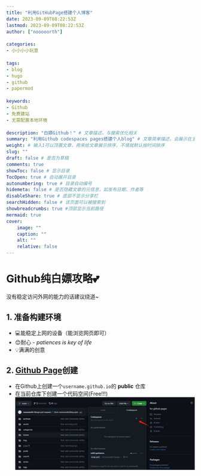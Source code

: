 ```yaml
---
title: "利用GitHubPage搭建个人博客"
date: 2023-09-09T08:22:53Z
lastmod: 2023-09-09T08:22:53Z
author: ["nooooorth"]

categories:
- 小小小小玩意

tags:
- blog
- hugo
- github
- papermod

keywords:
- Github
- 免费建站
- 无需配置本地环境

description: "白嫖Github！" # 文章描述，与搜索优化相关
summary: "利用Github codespaces pages搭建个人blog" # 文章简单描述，会展示在主页
weight: # 输入1可以顶置文章，用来给文章展示排序，不填就默认按时间排序
slug: ""
draft: false # 是否为草稿
comments: true
showToc: false # 显示目录
TocOpen: true # 自动展开目录
autonumbering: true # 目录自动编号
hidemeta: false # 是否隐藏文章的元信息，如发布日期、作者等
disableShare: true # 底部不显示分享栏
searchHidden: false # 该页面可以被搜索到
showbreadcrumbs: true #顶部显示当前路径
mermaid: true
cover:
    image: ""
    caption: ""
    alt: ""
    relative: false
---
```

# Github纯白嫖攻略💕

没有稳定访问外网的能力的话建议绕道~

## 1. 准备构建环境
- 💻能稳定上网的设备（能浏览网页即可）
- 😊耐心 - *patiences is key of life*
- 💡满满的创意

## 2. [Github Page](https://pages.github.com/)创建
- 在Github上创建一个`username.github.io`的 **public** 仓库
- 在当前仓库下创建一个代码空间(Free!!!)
![点击+号创建](/img/image-1.png)


## 
<!-- more --> 
